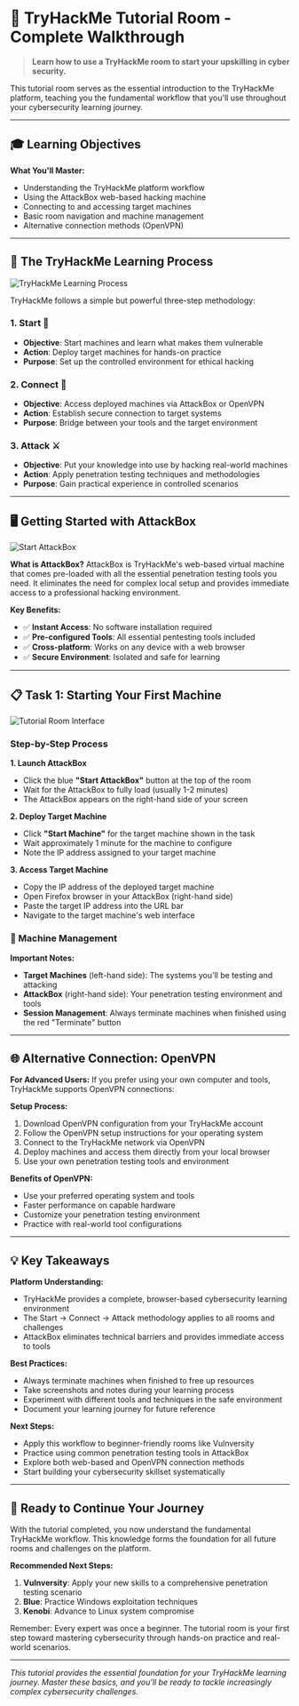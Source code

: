 # 🎯 TryHackMe Tutorial Room - Complete Walkthrough

> **Learn how to use a TryHackMe room to start your upskilling in cyber security.**

This tutorial room serves as the essential introduction to the TryHackMe platform, teaching you the fundamental workflow that you'll use throughout your cybersecurity learning journey.

---

## 🎓 Learning Objectives

**What You'll Master:**
- Understanding the TryHackMe platform workflow
- Using the AttackBox web-based hacking machine
- Connecting to and accessing target machines
- Basic room navigation and machine management
- Alternative connection methods (OpenVPN)

---

## 🔄 The TryHackMe Learning Process

![TryHackMe Learning Process](https://github.com/user-attachments/assets/af29be5f-63d5-46fb-83ac-8a48eb31ac9a)

TryHackMe follows a simple but powerful three-step methodology:

### 1. **Start** 🚀
- **Objective**: Start machines and learn what makes them vulnerable
- **Action**: Deploy target machines for hands-on practice
- **Purpose**: Set up the controlled environment for ethical hacking

### 2. **Connect** 🔗  
- **Objective**: Access deployed machines via AttackBox or OpenVPN
- **Action**: Establish secure connection to target systems
- **Purpose**: Bridge between your tools and the target environment

### 3. **Attack** ⚔️
- **Objective**: Put your knowledge into use by hacking real-world machines
- **Action**: Apply penetration testing techniques and methodologies
- **Purpose**: Gain practical experience in controlled scenarios

---

## 🖥️ Getting Started with AttackBox

![Start AttackBox](https://github.com/user-attachments/assets/54ce10b2-da1e-49e7-9a42-88c7ae6bb149)

**What is AttackBox?**
AttackBox is TryHackMe's web-based virtual machine that comes pre-loaded with all the essential penetration testing tools you need. It eliminates the need for complex local setup and provides immediate access to a professional hacking environment.

**Key Benefits:**
- ✅ **Instant Access**: No software installation required
- ✅ **Pre-configured Tools**: All essential pentesting tools included
- ✅ **Cross-platform**: Works on any device with a web browser
- ✅ **Secure Environment**: Isolated and safe for learning

---

## 📋 Task 1: Starting Your First Machine

![Tutorial Room Interface](https://github.com/user-attachments/assets/2ec9325c-f2b9-43bf-bdf7-6fff2ffec9db)

### Step-by-Step Process

**1. Launch AttackBox**
- Click the blue **"Start AttackBox"** button at the top of the room
- Wait for the AttackBox to fully load (usually 1-2 minutes)
- The AttackBox appears on the right-hand side of your screen

**2. Deploy Target Machine**
- Click **"Start Machine"** for the target machine shown in the task
- Wait approximately 1 minute for the machine to configure
- Note the IP address assigned to your target machine

**3. Access Target Machine**
- Copy the IP address of the deployed target machine
- Open Firefox browser in your AttackBox (right-hand side)
- Paste the target IP address into the URL bar
- Navigate to the target machine's web interface

### 🔧 Machine Management

**Important Notes:**
- **Target Machines** (left-hand side): The systems you'll be testing and attacking
- **AttackBox** (right-hand side): Your penetration testing environment and tools
- **Session Management**: Always terminate machines when finished using the red "Terminate" button

---

## 🌐 Alternative Connection: OpenVPN

**For Advanced Users:**
If you prefer using your own computer and tools, TryHackMe supports OpenVPN connections:

**Setup Process:**
1. Download OpenVPN configuration from your TryHackMe account
2. Follow the OpenVPN setup instructions for your operating system
3. Connect to the TryHackMe network via OpenVPN
4. Deploy machines and access them directly from your local browser
5. Use your own penetration testing tools and environment

**Benefits of OpenVPN:**
- Use your preferred operating system and tools
- Faster performance on capable hardware  
- Customize your penetration testing environment
- Practice with real-world tool configurations

---

## 💡 Key Takeaways

**Platform Understanding:**
- TryHackMe provides a complete, browser-based cybersecurity learning environment
- The Start → Connect → Attack methodology applies to all rooms and challenges
- AttackBox eliminates technical barriers and provides immediate access to tools

**Best Practices:**
- Always terminate machines when finished to free up resources
- Take screenshots and notes during your learning process
- Experiment with different tools and techniques in the safe environment
- Document your learning journey for future reference

**Next Steps:**
- Apply this workflow to beginner-friendly rooms like Vulnversity
- Practice using common penetration testing tools in AttackBox
- Explore both web-based and OpenVPN connection methods
- Start building your cybersecurity skillset systematically

---

## 🚀 Ready to Continue Your Journey

With the tutorial completed, you now understand the fundamental TryHackMe workflow. This knowledge forms the foundation for all future rooms and challenges on the platform. 

**Recommended Next Steps:**
1. **Vulnversity**: Apply your new skills to a comprehensive penetration testing scenario
2. **Blue**: Practice Windows exploitation techniques
3. **Kenobi**: Advance to Linux system compromise

Remember: Every expert was once a beginner. The tutorial room is your first step toward mastering cybersecurity through hands-on practice and real-world scenarios.

---

*This tutorial provides the essential foundation for your TryHackMe learning journey. Master these basics, and you'll be ready to tackle increasingly complex cybersecurity challenges.*
